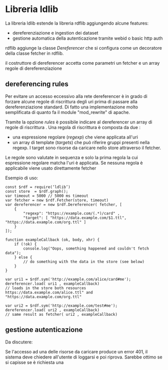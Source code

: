 Libreria ldlib
=====================

La libreria ldlib estende la libreria rdflib aggiungendo alcune features:

- dereferenziazione e  ingestion dei dataset 
- gestione automatica della autenticazione tramite webid o basic http auth

rdflib aggiunge la classe *Dereferencer* che si configura come un decoratore della classe fetcher in rdflib.

il costruttore di dereferencer accetta come parametri un fetcher e un array regole di dereferenziazione


## dereferencing rules

Per evitare un accesso eccessivo alla rete dereferencer è in grado di forzare alcune regole di riscrittura degli uri prima di passare alla dereferenziazione standard. Di fatto una implementazione molto semplificata di quanto fa il module "mod_rewrite" di apache.

Tramite la opzione *rules* è possibile indicare al dereferencer un array di regole di riscrittura .  Una regola di riscrittura è composta da due :

- una espressione regolare (*regexp*) che viene applicata all'uri
- un array di template (*targets*) che può riferire gruppi presenti nella regexp. I target sono risorse
da caricare nello store attraverso il fetcher.

Le regole sono valutate in sequenza e solo la prima regola la cui espressione regolare matcha l'uri è applicata. Se nessuna regola è applicabile viene usato direttamente fetcher


Esempio di uso:

```
const $rdf = require(‘ldlib’)
const store  = $rdf.graph();
var timeout = 5000 // 5000 ms timeout
var fetcher = new $rdf.Fetcher(store, timeout)
var dereferencer = new $rdf.Dereferencer( fetcher, [
	{
		"regexp": "https://example.com/(.*)/card" ,
		"target": [ "https://data.example.com/$1.ttl", "https://data.example.com/org.ttl" ]
	}
]);

function exampleCallback (ok, body, xhr) {
    if (!ok) {
        console.log("Oops, something happened and couldn't fetch data");
    } else {
        // do something with the data in the store (see below)
    }
} 

var uri1 = $rdf.sym('http://example.com/alice/card#me');
dereferencer.load( uri1 , exampleCallback)
// loads in the store both resources https://data.example.com/alice.ttl" and  "https://data.example.com/org.ttl"

var uri2 = $rdf.sym('http://example.com/test#me');
dereferencer.load( uri2 , exampleCallback)
// same result as fetcher( uri2 , exampleCallback)

```


## gestione autenticazione


Da discutere:


Se l'accesso ad una delle risorse da caricare produce un error 401, il sistema deve 
chiedere all'utente di loggarsi e poi riprova. Sarebbe ottimo se si capisse se è richiesta
una